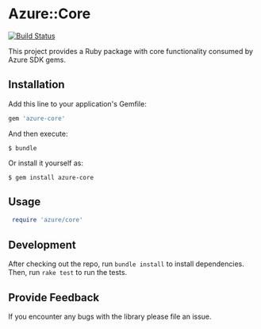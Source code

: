 # Azure::Core

[![Build Status](https://travis-ci.org/Azure/azure-ruby-asm-core.png?branch=master)](https://travis-ci.org/Azure/azure-ruby-asm-core) 

This project provides a Ruby package with core functionality consumed by Azure SDK gems.

## Installation

Add this line to your application's Gemfile:

```ruby
gem 'azure-core'
```

And then execute:

    $ bundle

Or install it yourself as:

    $ gem install azure-core

## Usage
```ruby
 require 'azure/core'
```

## Development

After checking out the repo, run `bundle install` to install dependencies. Then, run `rake test` to run the tests.

## Provide Feedback

If you encounter any bugs with the library please file an issue.
